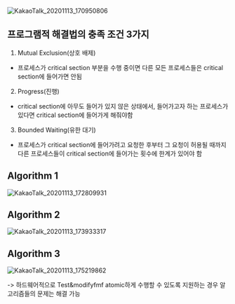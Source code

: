 ![KakaoTalk_20201113_170950806](https://user-images.githubusercontent.com/23302973/99044426-18d6f580-25d3-11eb-8eb9-2ab176d98e18.jpg)

## 프로그램적 해결법의 충족 조건 3가지
1. Mutual Exclusion(상호 배제)
  - 프로세스가 critical section 부분을 수행 중이면 다른 모든 프로세스들은 critical section에 들어가면 안됨
2. Progress(진행)
  - critical section에 아무도 들어가 있지 않은 상태에서, 들어가고자 하는 프로세스가 있다면 critical section에 들어가게 해줘야함
3. Bounded Waiting(유한 대기)
  - 프로세스가 critical section에 들어가려고 요청한 후부터 그 요청이 허용될 때까지 다른 프로세스들이 critical section에 들어가는 횟수에 한계가 있어야 함
  
## Algorithm 1
![KakaoTalk_20201113_172809931](https://user-images.githubusercontent.com/23302973/99046117-a4ea1c80-25d5-11eb-8e3f-191f65d2fef1.jpg)

## Algorithm 2
![KakaoTalk_20201113_173933317](https://user-images.githubusercontent.com/23302973/99047213-3a39e080-25d7-11eb-91b6-83d8f750156e.jpg)

## Algorithm 3
![KakaoTalk_20201113_175219862](https://user-images.githubusercontent.com/23302973/99048533-065fba80-25d9-11eb-9851-50f321bf9bdc.jpg)

-> 하드웨어적으로 Test&modifyfmf atomic하게 수행할 수 있도록 지원하는 경우 알고리즘들의 문제는 해결 가능
